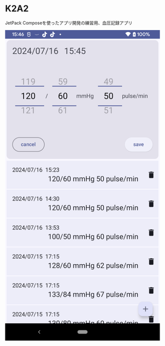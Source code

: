 # K2A2
JetPack Composeを使ったアプリ開発の練習用、血圧記録アプリ

![Screenshot_20240716_154619.png](./images/Screenshot_20240716_154619.png)
